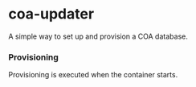 # coa-updater

A simple way to set up and provision a COA database.

### Provisioning

Provisioning is executed when the container starts.
